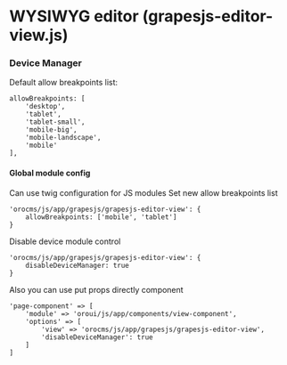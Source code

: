 # WYSIWYG editor (grapesjs-editor-view.js)

### Device Manager

Default allow breakpoints list:

    allowBreakpoints: [
    	'desktop',
    	'tablet',
    	'tablet-small',
    	'mobile-big',
    	'mobile-landscape',
    	'mobile'
    ],

#### Global module config
Can use twig configuration for JS modules
Set new allow breakpoints list

    'orocms/js/app/grapesjs/grapesjs-editor-view': {
    	allowBreakpoints: ['mobile', 'tablet']
    }

Disable device module control

    'orocms/js/app/grapesjs/grapesjs-editor-view': {
    	disableDeviceManager: true
    }

Also you can use put props directly component

    'page-component' => [
    	'module' => 'oroui/js/app/components/view-component',
    	'options' => [
    		'view' => 'orocms/js/app/grapesjs/grapesjs-editor-view',
    		'disableDeviceManager': true
    	]
    ]
